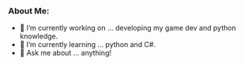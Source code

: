 ### About Me:

- 🔭 I’m currently working on ... developing my game dev and python knowledge.
- 🌱 I’m currently learning ... python and C#.
- 💬 Ask me about ... anything!
